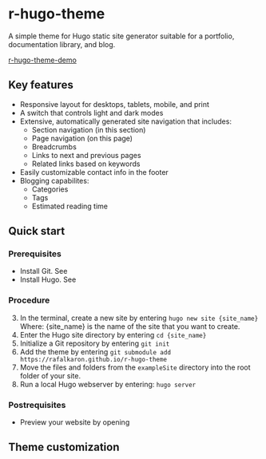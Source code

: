 # r-hugo-theme
A simple theme for Hugo static site generator suitable for a portfolio, documentation library, and blog.

[r-hugo-theme-demo](https://rafalkaron.github.io/r-hugo-theme-demo)

## Key features
* Responsive layout for desktops, tablets, mobile, and print
* A switch that controls light and dark modes
* Extensive, automatically generated site navigation that includes:
  * Section navigation (in this section)
  * Page navigation (on this page)
  * Breadcrumbs
  * Links to next and previous pages
  * Related links based on keywords
* Easily customizable contact info in the footer
* Blogging capabilites:
  * Categories
  * Tags
  * Estimated reading time

## Quick start

### Prerequisites
* Install Git. See [](https://git-scm.com/book/en/v2/Getting-Started-Installing-Git)
* Install Hugo. See [](https://gohugo.io/getting-started/quick-start/#step-1-install-hugo)

### Procedure
3. In the terminal, create a new site by entering `hugo new site {site_name}`  
Where: {site_name} is the name of the site that you want to create.
4. Enter the Hugo site directory by entering `cd {site_name}`
5. Initialize a Git repository by entering `git init`
6. Add the theme by entering `git submodule add https://rafalkaron.github.io/r-hugo-theme`
7. Move the files and folders from the `exampleSite` directory into the root folder of your site.
8. Run a local Hugo webserver by entering: `hugo server`

### Postrequisites
* Preview your website by opening [](http://localhost:1313/)

## Theme customization

